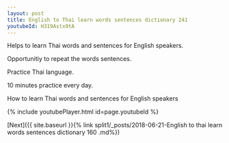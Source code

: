 ```yaml
---
layout: post
title: English to Thai learn words sentences dictionary 241 
youtubeId: H319Astx9tA
---
```

 
 
Helps to learn Thai words and sentences for English speakers.

Opportunitiy to repeat the words sentences. 

Practice Thai language. 
 
10 minutes practice every day. 
 
How to learn Thai words and sentences for English speakers 
 
{% include youtubePlayer.html id=page.youtubeId %}
 
 
[Next]({{ site.baseurl }}{% link  split1/_posts/2018-06-21-English to thai learn words sentences dictionary 160 .md%})
 
